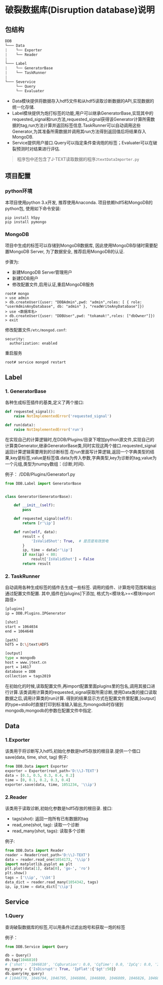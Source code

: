 # 破裂数据库(Disruption database)说明

## 包结构

```c
DDB
└─── Data
|    └── Exporter
|    └── Reader
|
└─── Label
|    └── GeneratorBase
|    └── TaskRunner
|
└─── Severvice
     └── Query
     └── Evaluater

```

* Data模块提供将数据存入hdf5文件和从hdf5读取诊断数据的API,实现数据的统一化存储.
* Label模块提供为炮打标签的功能,用户可以继承GeneratorBase,实现其中的requested_signal和run方法,requested_signal获得该Generator计算所需数据的tag,run方法计算并返回标签信息.TaskRunner可以自动调用这些Generator,为其准备所需数据并调用其run方法得到返回值后将结果存入MongoDB.
* Service提供用户接口.Query可以指定条件查询炮的标签；Evaluater可以在破裂预测时对结果进行评估.

> 程序包中还包含了J-TEXT读取数据的程序`JtextDataImporter.py`

## 项目配置
### python环境

本项目使用python 3.x开发, 推荐使用Anaconda. 项目依赖hdf5和MongoDB的python包, 使用如下命令安装:

```shell script
pip install h5py
pip install pymongo
```

### MongoDB

项目中生成的标签可以存储到MongoDB数据库, 因此使用MongoDB存储时需要配置MongoDB Server, 为了数据安全, 推荐启用MongoDB的认证.

步骤为:
* 新建MongoDB Server管理用户
* 新建DDB用户
* 修改配置文件,启用认证,重启MongoDB服务
```shell script
root# mongo
> use admin
> db.createUser({user: "DDBAdmin",pwd: "admin",roles: [ { role: "userAdminAnyDatabase", db: "admin" }, "readWriteAnyDatabase"]})
> use <数据库名>
> db.createUser({user: "DDBUser",pwd: "tokamak!",roles: ["dbOwner"]})
> exit
```
修改配置文件```/etc/mongod.conf```:
```text
security:
  authorization: enabled
```

重启服务

```shell script
root# service mongod restart
```

## Label

### 1. GeneratorBase

各种生成标签插件的基类,定义了两个接口:

```python
def requested_signal():
    raise NotImplementedError('requested_signal')

def run(data):
    raise NotImplementedError('run')
```
在实现自己的计算逻辑时,在DDB/Plugins/目录下增加python源文件,实现自己的计算类Generator,继承GeneratorBase类,同时实现这两个接口.requested_signal返回计算逻辑需要用到的诊断标签.在run里面写计算逻辑,返回一个字典类型的结果,key是标签,value是标签值.data为传入参数,字典类型,key为诊断的tag,value为一个元组,类型为numpy数组：(诊断,时间).

例子：
/DDB/Plugins/Generator1.py
```python
from DDB.Label import GeneratorBase


class Generator(GeneratorBase):

    def __init__(self):
        pass

    def requested_signal(self):
        return [r'\ip']

    def run(self, data):
        result = {
            'IsValidShot': True,  # 是否是有效放电
        }
        ip, time = data[r'\ip']
        if max(ip) < 80:
            result['IsValidShot'] = False
        return result
```
### 2. TaskRunner

自动调用各种生成标签的插件去生成一些标签. 调用的插件、计算炮号范围和输出通过配置文件配置. 其中,插件在[plugins]下添加, 格式为<模块名>=<模块import路径>

```bash
[plugins]
ip = DDB.Plugins.IPGenerator

[shot]
start = 1064034
end = 1064648

[path]
hdf5 = D:\jtext\HDF5

[output]
type = mongodb
host = www.jtext.cn
port = 14617
database = DDB
collection = tags2019

```

在初始化的时候,读取配置文件,再import配置里面plugins里的包名,调用其接口进行计算.该类调用计算类的requested_signal获取所需诊断,使用Data类的接口读取数据之后,调用计算类的run计算.
得到的结果显示方式在配置文件里配置,[output]的type=stdio时直接打印到标准输入输出,为mongodb时存储到mongodb,mongodb的参数在配置文件中指定.

## Data

### 1.Exporter
该类用于将诊断写入hdf5,初始化参数是hdf5存放的根目录.提供一个借口save(data, time, shot, tag)
例子:
```python
from DDB.Data import Exporter
exporter = Exporter(root_path='D:\\J-TEXT')
data = [0.1, 0.5, 0.3, 0.4, 0.2]
time = [0, 0.1, 0.2, 0.3, 0.4]
exporter.save(data, time, 1051234, '\\ip')
```
### 2.Reader
该类用于读取诊断,初始化参数是hdf5存放的根目录.
接口:
* tags(shot): 返回一炮所有已有数据的tag 
* read_one(shot, tag): 读取一个诊断
* read_many(shot, tags): 读取多个诊断

例子:
```python
from DDB.Data import Reader
reader = Reader(root_path='D:\\J-TEXT')
data = reader.read_one(1054173, '\\ip')
import matplotlib.pyplot as plt
plt.plot(data[1], data[0], 'go-', 'ro')
plt.show()
tags = ['\\ip', '\\bt']
data_dict = reader.read_many(1054342, tags)
ip, ip_time = data_dict['\\ip']
```

## Service
### 1.Query
查询破裂数据库的标签,可以用条件过滤出炮号和获取一炮的标签

例子：
```python
from DDB.Service import Query

db = Query()
db.tag(1046810)
# {'shot': '1046810', 'CqDuration': 0.0, 'CqTime': 0.0, 'IpCq': 0.0, 'IpFlat': 202.8784696689742, 'IsDisrupt': False, 'IsFlatTopDisrupt': False, 'IsRampDownDisrupt': False, 'IsRampUpDisrupt': False, 'IsRunaway': False, 'IsValidShot': True, 'NoData': False, 'RampDownTime': 0.48910004768371573, 'RunawayDuration': 0.0, 'RunawayIp': 0.0, 'TqDuration': 0.0, 'TqTime': 0.0}
my_query = {'IsDisrupt': True, 'IpFlat':{'$gt':50}}
db.query(my_query)
# [1046770, 1046794, 1046795, 1046806, 1046800, 1046809, 1046826, 1046828, 1046832, 1046835, 1046858,..., 1049184, 1050467, 1052286, 1050560, 1052295]
```

